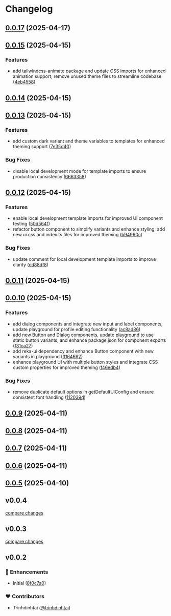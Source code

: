 # Changelog

## [0.0.17](https://github.com/trinhdinhtai/nuxt-zedui/compare/v0.0.15...v0.0.17) (2025-04-17)

## [0.0.15](https://github.com/trinhdinhtai/nuxt-zedui/compare/v0.0.14...v0.0.15) (2025-04-15)

### Features

* add tailwindcss-animate package and update CSS imports for enhanced animation support; remove unused theme files to streamline codebase ([4eb4558](https://github.com/trinhdinhtai/nuxt-zedui/commit/4eb4558492ea4270255b5dec071437323a646d68))

## [0.0.14](https://github.com/trinhdinhtai/nuxt-zedui/compare/v0.0.13...v0.0.14) (2025-04-15)

## [0.0.13](https://github.com/trinhdinhtai/nuxt-zedui/compare/v0.0.12...v0.0.13) (2025-04-15)

### Features

* add custom dark variant and theme variables to templates for enhanced theming support ([7e35d40](https://github.com/trinhdinhtai/nuxt-zedui/commit/7e35d40b6b13a9a4a69445c0442056ff1c6a6664))

### Bug Fixes

* disable local development mode for template imports to ensure production consistency ([6663358](https://github.com/trinhdinhtai/nuxt-zedui/commit/66633587e58a2e5d3ef8d504de6eba8580c79489))

## [0.0.12](https://github.com/trinhdinhtai/nuxt-zedui/compare/v0.0.11...v0.0.12) (2025-04-15)

### Features

* enable local development template imports for improved UI component testing ([50d5641](https://github.com/trinhdinhtai/nuxt-zedui/commit/50d56417a34b162fef2662da941243cef3c363e7))
* refactor button component to simplify variants and enhance styling; add new ui.css and index.ts files for improved theming ([b94960c](https://github.com/trinhdinhtai/nuxt-zedui/commit/b94960cbe5a57cd48b9876506fab388ee1ca2a97))

### Bug Fixes

* update comment for local development template imports to improve clarity ([cd88df8](https://github.com/trinhdinhtai/nuxt-zedui/commit/cd88df8a29b3bdf283c23e993d8ff8474e769d39))

## [0.0.11](https://github.com/trinhdinhtai/nuxt-zedui/compare/v0.0.10...v0.0.11) (2025-04-15)

## [0.0.10](https://github.com/trinhdinhtai/nuxt-zedui/compare/v0.0.9...v0.0.10) (2025-04-15)

### Features

* add dialog components and integrate new input and label components, update playground for profile editing functionality ([ac8ad86](https://github.com/trinhdinhtai/nuxt-zedui/commit/ac8ad86ec081429b4c68fbc0269a193487903762))
* add new Button and Dialog components, update playground to use static button variants, and enhance package.json for component exports ([f31ca27](https://github.com/trinhdinhtai/nuxt-zedui/commit/f31ca27ea5b50eb54d9fa993aca81d591ed0821a))
* add reka-ui dependency and enhance Button component with new variants in playground ([3164662](https://github.com/trinhdinhtai/nuxt-zedui/commit/31646627bf139bc2424fad8acc29908c96690142))
* enhance playground UI with multiple button styles and integrate CSS custom properties for improved theming ([f46edb4](https://github.com/trinhdinhtai/nuxt-zedui/commit/f46edb4d698b6535960d90492d6588096afb091a))

### Bug Fixes

* remove duplicate default options in getDefaultUiConfig and ensure consistent font handling ([112039d](https://github.com/trinhdinhtai/nuxt-zedui/commit/112039d6f0046f525efe2ddbb1816f9ef09a2ad0))

## [0.0.9](https://github.com/trinhdinhtai/nuxt-zedui/compare/v0.0.8...v0.0.9) (2025-04-11)

## [0.0.8](https://github.com/trinhdinhtai/nuxt-zedui/compare/v0.0.7...v0.0.8) (2025-04-11)

## [0.0.7](https://github.com/trinhdinhtai/nuxt-zedui/compare/v0.0.6...v0.0.7) (2025-04-11)

## [0.0.6](https://github.com/trinhdinhtai/nuxt-zedui/compare/v0.0.5...v0.0.6) (2025-04-11)

## [0.0.5](https://github.com/trinhdinhtai/nuxt-zedui/compare/v0.0.4...v0.0.5) (2025-04-10)

## v0.0.4

[compare changes](https://github.com/trinhdinhtai/nuxt-zedui/compare/v0.0.3...v0.0.4)

## v0.0.3

[compare changes](https://github.com/trinhdinhtai/nuxt-zedui/compare/v0.0.2...v0.0.3)

## v0.0.2


### 🚀 Enhancements

- Initial ([8f0c7a0](https://github.com/trinhdinhtai/nuxt-zedui/commit/8f0c7a0))

### ❤️ Contributors

- Trinhdinhtai ([@trinhdinhtai](https://github.com/trinhdinhtai))
